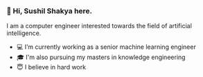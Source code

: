 ### 🙏 Hi, Sushil Shakya here.

<!--
**sushe-shakya/sushe-shakya** is a ✨ _special_ ✨ repository because its `README.md` (this file) appears on your GitHub profile.
Here are some ideas to get you started:
-->

I am a computer engineer interested towards the field of artificial intelligence.

- 💻 I’m currently working as a senior machine learning engineer
- 🎓 I'm also pursuing my masters in knowledge engineering
- 😇 I believe in hard work




